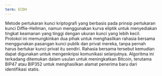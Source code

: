 ```yaml
---
term: ECDH
---
```


Metode pertukaran kunci kriptografi yang berbasis pada prinsip pertukaran kunci Diffie-Hellman, namun menggunakan kurva eliptik untuk menyediakan tingkat keamanan yang tinggi dengan ukuran kunci yang lebih kecil. Protokol ini memungkinkan dua pihak untuk menghasilkan rahasia bersama menggunakan pasangan kunci publik dan privat mereka, tanpa pernah harus bertukar kunci privat itu sendiri. Rahasia bersama tersebut kemudian dapat digunakan untuk mengenkripsi komunikasi selanjutnya. Algoritma ini terkadang ditemukan dalam usulan untuk meningkatkan Bitcoin, terutama BIP47 atau BIP352 untuk menghasilkan alamat penerima baru dari identifikasi statis.